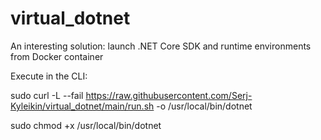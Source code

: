 # virtual_dotnet
An interesting solution: launch .NET Core SDK and runtime environments from Docker container

Execute in the CLI:

sudo curl -L --fail https://raw.githubusercontent.com/Serj-Kyleikin/virtual_dotnet/main/run.sh -o /usr/local/bin/dotnet

sudo chmod +x /usr/local/bin/dotnet
